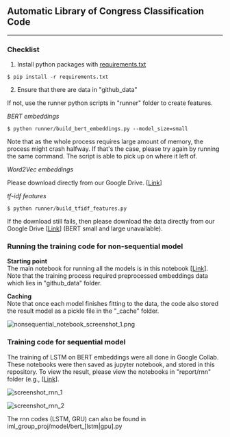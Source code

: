 ## Automatic Library of Congress Classification Code

---

### Checklist

1. Install python packages with [requirements.txt](https://github.com/ahmad-PH/iml_group_proj/blob/main/requirements.txt)

```
$ pip install -r requirements.txt
```

2. Ensure that there are data in "github_data" 

If not, use the runner python scripts in "runner" folder to create features.

*BERT embeddings*

```{shell}
$ python runner/build_bert_embeddings.py --model_size=small  
```

Note that as the whole process requires large amount of memory, the process might crash halfway.
If that's the case, please try again by running the same command. The script is able to pick up on where it left of.

*Word2Vec embeddings*

Please download directly from our Google Drive. [[Link](https://drive.google.com/drive/folders/1B-XNvIdGZazLvDjnH2xWGUBfoe-Jt53B?usp=sharing)]
<!-- ```{shell} -->
<!-- $ python runner/build_bert_embeddings.py --model_size=small -->  
<!-- ``` -->


*tf-idf features*

```{shell}
$ python runner/build_tfidf_features.py
```

If the download still fails, then please download the data directly from our Google Drive [[Link](https://drive.google.com/drive/folders/1B-XNvIdGZazLvDjnH2xWGUBfoe-Jt53B?usp=sharing)] (BERT small and large unavailable).


### Running the training code for non-sequential model

**Starting point**  
The main notebook for running all the models is in this notebook [[Link](https://github.com/ahmad-PH/iml_group_proj/blob/main/report/Library%20of%20Congression%20Classification.ipynb)].  
Note that the training process required preprocessed embeddings data which lies in "github_data" folder. 

**Caching**  
Note that once each model finishes fitting to the data, the code also stored the result model as a pickle file in the "_cache" folder.

![nonsequential_notebook_screenshot_1.png](https://github.com/ahmad-PH/iml_group_proj/blob/main/public/nonsequential_notebook_screenshot_1.png?raw=true)


### Training code for sequential model

The training of LSTM on BERT embeddings were all done in Google Collab. 
These notebooks were then saved as jupyter notebook, and stored in this repository. 
To view the result, please view the notebooks in "report/rnn" folder (e.g., [[Link](https://github.com/ahmad-PH/iml_group_proj/blob/main/report/rnn/LibOfCongress_LSTM.ipynb)].


![screenshot_rnn_1](https://github.com/ahmad-PH/iml_group_proj/blob/main/public/rnn_notebook_screenshot_1.png?raw=true)

![screenshot_rnn_2](https://github.com/ahmad-PH/iml_group_proj/blob/main/public/rnn_notebook_screenshot_2.png?raw=true)


The rnn codes (LSTM, GRU) can also be found in iml_group_proj/model/bert_[lstm|gpu].py

